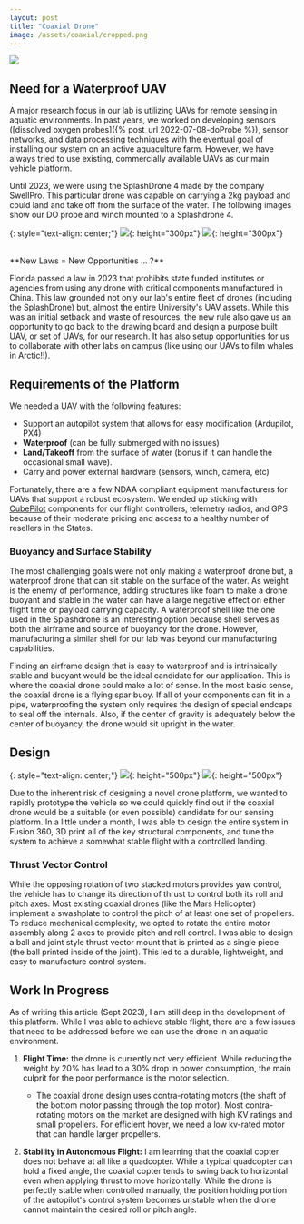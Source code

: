 ```yaml
---
layout: post
title: "Coaxial Drone"
image: /assets/coaxial/cropped.png
---
```


![](/assets/coaxial/in_flight.png)

## Need for a Waterproof UAV

A major research focus in our lab is utilizing UAVs for remote sensing in aquatic environments. In past years, we worked on developing sensors ([dissolved oxygen probes]({% post_url 2022-07-08-doProbe %}), sensor networks, and data processing techniques with the eventual goal of installing our system on an active aquaculture farm. However, we have always tried to use existing, commercially available UAVs as our main vehicle platform. 

Until 2023, we were using the SplashDrone 4 made by the company SwellPro. This particular drone was capable on carrying a 2kg payload and could land and take off from the surface of the water. The following images show our DO probe and winch mounted to a Splashdrone 4. 

{: style="text-align: center;"}
![](/assets/coaxial/sp4.png){: height="300px"} ![](/assets/coaxial/sp4_bottom.png){: height="300px"}

<br/>
**New Laws = New Opportunities ... ?**
<br/>

Florida passed a law in 2023 that prohibits state funded institutes or agencies from using any drone with critical components manufactured in China. This law grounded not only our lab's entire fleet of drones (including the SplashDrone) but, almost the entire University's UAV assets. While this was an initial setback and waste of resources, the new rule also gave us an opportunity to go back to the drawing board and design a purpose built UAV, or set of UAVs, for our research. It has also setup opportunities for us to collaborate with other labs on campus (like using our UAVs to film whales in Arctic!!).

## Requirements of the Platform

We needed a UAV with the following features:

* Support an autopilot system that allows for easy modification (Ardupilot, PX4)
* **Waterproof** (can be fully submerged with no issues)
* **Land/Takeoff** from the surface of water (bonus if it can handle the occasional small wave). 
* Carry and power external hardware (sensors, winch, camera, etc)

Fortunately, there are a few NDAA compliant equipment manufacturers for UAVs that support a robust ecosystem. We ended up sticking with [CubePilot](https://www.cubepilot.com/#/home) components for our flight controllers, telemetry radios, and GPS because of their moderate pricing and access to a healthy number of resellers in the States. 

### Buoyancy and Surface Stability

The most challenging goals were not only making a waterproof drone but, a waterproof drone that can sit stable on the surface of the water. As weight is the enemy of performance, adding structures like foam to make a drone buoyant and stable in the water can have a large negative effect on either flight time or payload carrying capacity. A waterproof shell like the one used in the Splashdrone is an interesting option because shell serves as both the airframe and source of buoyancy for the drone. However, manufacturing a similar shell for our lab was beyond our manufacturing capabilities. 

Finding an airframe design that is easy to waterproof and is intrinsically stable and buoyant would be the ideal candidate for our application. This is where the coaxial drone could make a lot of sense. In the most basic sense, the coaxial drone is a flying spar buoy. If all of your components can fit in a pipe, waterproofing the system only requires the design of special endcaps to seal off the internals. Also, if the center of gravity is adequately below the center of buoyancy, the drone would sit upright in the water. 

## Design 

{: style="text-align: center;"}
![](/assets/coaxial/clear_body.png){: height="500px"} ![](/assets/coaxial/assembled.png){: height="500px"}

Due to the inherent risk of designing a novel drone platform, we wanted to rapidly prototype the vehicle so we could quickly find out if the coaxial drone would be a suitable (or even possible) candidate for our sensing platform. In a little under a month, I was able to design the entire system in Fusion 360, 3D print all of the key structural components, and tune the system to achieve a somewhat stable flight with a controlled landing. 

### Thrust Vector Control

While the opposing rotation of two stacked motors provides yaw control, the vehicle has to change its direction of thrust to control both its roll and pitch axes. Most existing coaxial drones (like the Mars Helicopter) implement a swashplate to control the pitch of at least one set of propellers. To reduce mechanical complexity, we opted to rotate the entire motor assembly along 2 axes to provide pitch and roll control. I was able to design a ball and joint style thrust vector mount that is printed as a single piece (the ball printed inside of the joint). This led to a durable, lightweight, and easy to manufacture control system. 

## Work In Progress

As of writing this article (Sept 2023), I am still deep in the development of this platform. While I was able to achieve stable flight, there are a few issues that need to be addressed before we can use the drone in an aquatic environment.

1. **Flight Time:** the drone is currently not very efficient. While reducing the weight by 20% has lead to a 30% drop in power consumption, the main culprit for the poor performance is the motor selection.
    * The coaxial drone design uses contra-rotating motors (the shaft of the bottom motor passing through the top motor). Most contra-rotating motors on the market are designed with high KV ratings and small propellers. For efficient hover, we need a low kv-rated motor that can handle larger propellers. 

1. **Stability in Autonomous Flight:** I am learning that the coaxial copter does not behave at all like a quadcopter. While a typical quadcopter can hold a fixed angle, the coaxial copter tends to swing back to horizontal even when applying thrust to move horizontally. While the drone is perfectly stable when controlled manually, the position holding portion of the autopilot's control system becomes unstable when the drone cannot maintain the desired roll or pitch angle.